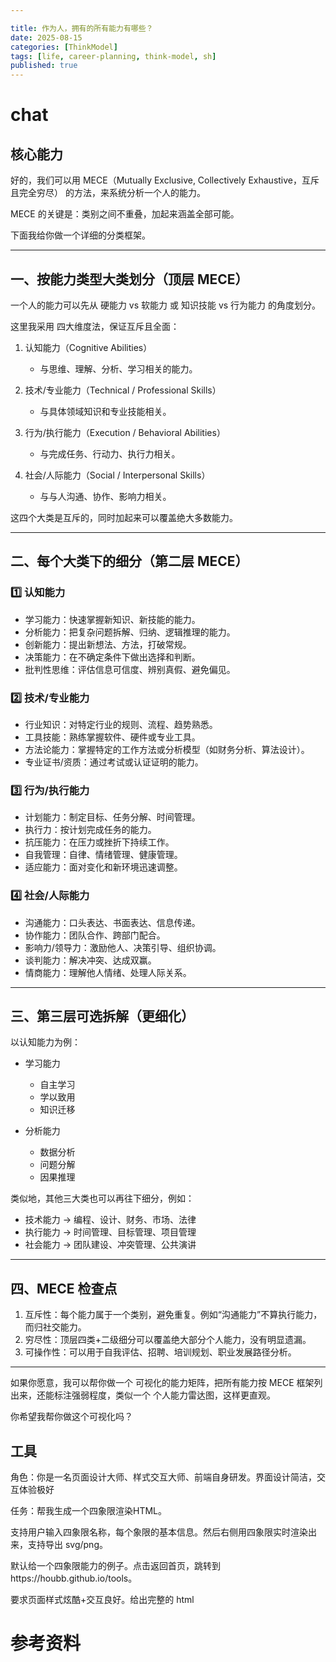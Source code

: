 ```yaml
---

title: 作为人，拥有的所有能力有哪些？
date: 2025-08-15
categories: [ThinkModel]
tags: [life, career-planning, think-model, sh]
published: true
---
```




# chat

## 核心能力

好的，我们可以用 MECE（Mutually Exclusive, Collectively Exhaustive，互斥且完全穷尽） 的方法，来系统分析一个人的能力。

MECE 的关键是：类别之间不重叠，加起来涵盖全部可能。

下面我给你做一个详细的分类框架。

---

## 一、按能力类型大类划分（顶层 MECE）

一个人的能力可以先从 硬能力 vs 软能力 或 知识技能 vs 行为能力 的角度划分。

这里我采用 四大维度法，保证互斥且全面：

1. 认知能力（Cognitive Abilities）

   * 与思维、理解、分析、学习相关的能力。
2. 技术/专业能力（Technical / Professional Skills）

   * 与具体领域知识和专业技能相关。
3. 行为/执行能力（Execution / Behavioral Abilities）

   * 与完成任务、行动力、执行力相关。
4. 社会/人际能力（Social / Interpersonal Skills）

   * 与与人沟通、协作、影响力相关。

这四个大类是互斥的，同时加起来可以覆盖绝大多数能力。

---

## 二、每个大类下的细分（第二层 MECE）

### 1️⃣ 认知能力

* 学习能力：快速掌握新知识、新技能的能力。
* 分析能力：把复杂问题拆解、归纳、逻辑推理的能力。
* 创新能力：提出新想法、方法，打破常规。
* 决策能力：在不确定条件下做出选择和判断。
* 批判性思维：评估信息可信度、辨别真假、避免偏见。

### 2️⃣ 技术/专业能力

* 行业知识：对特定行业的规则、流程、趋势熟悉。
* 工具技能：熟练掌握软件、硬件或专业工具。
* 方法论能力：掌握特定的工作方法或分析模型（如财务分析、算法设计）。
* 专业证书/资质：通过考试或认证证明的能力。

### 3️⃣ 行为/执行能力

* 计划能力：制定目标、任务分解、时间管理。
* 执行力：按计划完成任务的能力。
* 抗压能力：在压力或挫折下持续工作。
* 自我管理：自律、情绪管理、健康管理。
* 适应能力：面对变化和新环境迅速调整。

### 4️⃣ 社会/人际能力

* 沟通能力：口头表达、书面表达、信息传递。
* 协作能力：团队合作、跨部门配合。
* 影响力/领导力：激励他人、决策引导、组织协调。
* 谈判能力：解决冲突、达成双赢。
* 情商能力：理解他人情绪、处理人际关系。

---

## 三、第三层可选拆解（更细化）

以认知能力为例：

* 学习能力

  * 自主学习
  * 学以致用
  * 知识迁移
* 分析能力

  * 数据分析
  * 问题分解
  * 因果推理

类似地，其他三大类也可以再往下细分，例如：

* 技术能力 → 编程、设计、财务、市场、法律
* 执行能力 → 时间管理、目标管理、项目管理
* 社会能力 → 团队建设、冲突管理、公共演讲

---

## 四、MECE 检查点

1. 互斥性：每个能力属于一个类别，避免重复。例如“沟通能力”不算执行能力，而归社交能力。
2. 穷尽性：顶层四类+二级细分可以覆盖绝大部分个人能力，没有明显遗漏。
3. 可操作性：可以用于自我评估、招聘、培训规划、职业发展路径分析。

---

如果你愿意，我可以帮你做一个 可视化的能力矩阵，把所有能力按 MECE 框架列出来，还能标注强弱程度，类似一个 个人能力雷达图，这样更直观。

你希望我帮你做这个可视化吗？



## 工具

角色：你是一名页面设计大师、样式交互大师、前端自身研发。界面设计简洁，交互体验极好

任务：帮我生成一个四象限渲染HTML。

支持用户输入四象限名称，每个象限的基本信息。然后右侧用四象限实时渲染出来，支持导出 svg/png。

默认给一个四象限能力的例子。点击返回首页，跳转到https://houbb.github.io/tools。

要求页面样式炫酷+交互良好。给出完整的 html

# 参考资料

